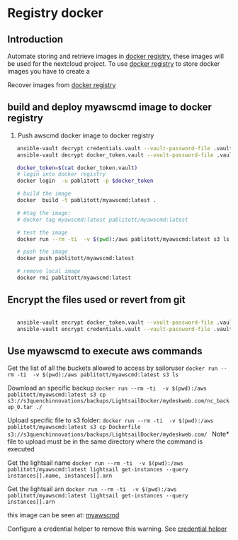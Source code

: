 # Registry docker
## Introduction
Automate storing and retrieve images in [docker registry](https://registry.hub.docker.com/), these images will be used for the nextcloud project.
To use [docker registry](https://registry.hub.docker.com/) to store docker images you have to create a 


Recover images from [docker registry](https://registry.hub.docker.com/)

## build and deploy myawscmd image to docker registry
1. Push awscmd docker image to docker registry 
```bash
   ansible-vault decrypt credentials.vault --vault-password-file .vault_pass
   ansible-vault decrypt docker_token.vault --vault-password-file .vault_pass

   docker_token=$(cat docker_token.vault)
   # login into docker registry
   docker login  -u pablitott -p $docker_token

   # build the image
   docker  build -t pablitott/myawscmd:latest .

   # #tag the image:   
   # docker tag myawscmd:latest pablitott/myawscmd:latest

   # test the image
   docker run --rm -ti  -v $(pwd):/aws pablitott/myawscmd:latest s3 ls s3://

   # push the image
   docker push pablitott/myawscmd:latest

   # remove local image
   docker rmi pablitott/myawscmd:latest
```

## Encrypt the files used or revert from git
```bash

   ansible-vault encrypt docker_token.vault --vault-password-file .vault_pass
   ansible-vault encrypt credentials.vault --vault-password-file .vault_pass

```

## Use myawscmd to execute aws commands
Get the list of all the buckets allowed to access by sailoruser
```docker run --rm -ti  -v $(pwd):/aws pablitott/myawscmd:latest s3 ls ```

Download an specific backup
```docker run --rm -ti  -v $(pwd):/aws pablitott/myawscmd:latest s3 cp s3://s3quenchinnovations/backups/LightsailDocker/mydeskweb.com/nc_backup_0.tar ./```

Upload specific file to s3 folder:
```docker run --rm -ti  -v $(pwd):/aws pablitott/myawscmd:latest s3 cp Dockerfile s3://s3quenchinnovations/backups/LightsailDocker/mydeskweb.com/ ```
Note* file to upload must be in the same directory where the command is executed

Get the lightsail name
```docker run --rm -ti  -v $(pwd):/aws pablitott/myawscmd:latest lightsail get-instances --query instances[].name, instances[].arn```

Get the lightsail arn
```docker run --rm -ti  -v $(pwd):/aws pablitott/myawscmd:latest lightsail get-instances --query instances[].arn```

this image can be seen at: [myawscmd](https://registry.hub.docker.com/repository/docker/pablitott/myawscmd/general)



Configure a credential helper to remove this warning. See
[credential helper](https://docs.docker.com/engine/reference/commandline/login/#credential-stores)
